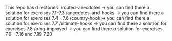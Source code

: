 This repo has directories:
/routed-anecdotes -> you can find there a solution for exercises 7.1-7.3
/anecdotes-and-hooks -> you can find there a solution for exercises 7.4 - 7.6
/country-hook -> you can find there a solution for exercises 7.7
/ultimate-hooks -> you can find there a solution for exercises 7.8
/blog-improved -> you can find there a solution for exercises 7.9 - 7.16 and 7.19-7.20
